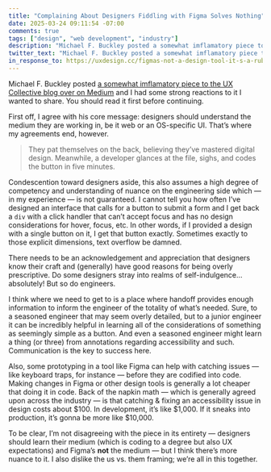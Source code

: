 ```yaml
---
title: "Complaining About Designers Fiddling with Figma Solves Nothing"
date: 2025-03-24 09:11:54 -07:00
comments: true
tags: ["design", "web development", "industry"]
description: "Michael F. Buckley posted a somewhat imflamatory piece to the UX Collective blog over on Medium and I had some strong reactions to it I wanted to share."
twitter_text: "Michael F. Buckley posted a somewhat imflamatory piece to the UX Collective blog over on Medium and I had some strong reactions to it I wanted to share."
in_response_to: https://uxdesign.cc/figmas-not-a-design-tool-it-s-a-rube-goldberg-machine-for-avoiding-code-2a24f11add5d
---
```


Michael F. Buckley posted [a somewhat imflamatory piece to the UX Collective blog over on Medium](https://uxdesign.cc/figmas-not-a-design-tool-it-s-a-rube-goldberg-machine-for-avoiding-code-2a24f11add5d) and I had some strong reactions to it I wanted to share. You should read it first before continuing.

<!-- more -->

First off, I agree with his core message: designers should understand the medium they are working in, be it web or an OS-specific UI. That’s where my agreements end, however.

> They pat themselves on the back, believing they’ve mastered digital design. Meanwhile, a developer glances at the file, sighs, and codes the button in five minutes.

Condescention toward designers aside, this also assumes a high degree of competency and understanding of nuance on the engineering side which — in my experience — is not guaranteed. I cannot tell you how often I’ve designed an interface that calls for a button to submit a form and I get back a `div` with a click handler that can’t accept focus and has no design considerations for hover, focus, etc. In other words, if I provided a design with a single button on it, I get that button exactly. Sometimes exactly to those explicit  dimensions, text overflow be damned.
 
There needs to be an acknowledgement and appreciation that designers know their craft and (generally) have good reasons for being overly prescriptive. Do some designers stray into realms of self-indulgence… absolutely! But so do engineers.
 
I think where we need to get to is a place where handoff provides enough information to inform the engineer of the totality of what’s needed. Sure, to a seasoned engineer that may seem overly detailed, but to a junior engineer it can be incredibly helpful in learning all of the considerations of something as seemingly simple as a button. And even a seasoned engineer might learn a thing (or three) from annotations regarding accessibility and such. Communication is the key to success here.
 
Also, some prototyping in a tool like Figma can help with catching issues — like keyboard traps, for instance — before they are codified into code. Making changes in Figma or other design tools is generally a lot cheaper that doing it in code. Back of the napkin math — which is generally agreed upon across the industry — is that catching & fixing an accessibility issue in design costs about $100. In development, it’s like $1,000. If it sneaks into production, it’s gonna be more like $10,000.
 
To be clear, I’m not disagreeing with the piece in its entirety — designers should learn their medium (which is coding to a degree but also UX expectations) and Figma’s **not** the medium — but I think there’s more nuance to it. I also dislike the us vs. them framing; we’re all in this together.
